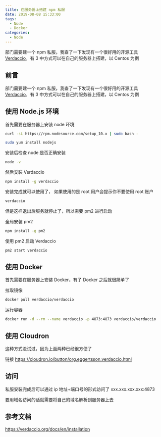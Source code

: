 ```yaml
---
title: 在服务器上搭建 npm 私服
date: 2019-08-08 15:33:00
tags:
  - Node
  - Docker
categories:
  - Node
---
```


部门需要建一个 npm 私服，我查了一下发现有一个很好用的开源工具 [Verdaccio](https://github.com/verdaccio/verdaccio)，有 3 中方式可以在自己的服务器上搭建，以 Centos 为例

<!--more-->

## 前言

部门需要建一个 npm 私服，我查了一下发现有一个很好用的开源工具 [Verdaccio](https://github.com/verdaccio/verdaccio)，有 3 中方式可以在自己的服务器上搭建，以 Centos 为例

## 使用 Node.js 环境

首先需要在服务器上安装 node 环境

```bash
curl -sL https://rpm.nodesource.com/setup_10.x | sudo bash -
```

```bash
sudo yum install nodejs
```

安装后检查 node 是否正确安装

```bash
node -v
```

然后安装 Verdaccio

```bash
npm install -g verdaccio
```

安装完成就可以使用了， 如果使用的是 root 用户会提示你不要使用 root 账户

```bash
verdaccio
```

但是这样退出后服务就停止了，所以需要 pm2 进行启动

全局安装 pm2

```bash
npm install -g pm2
```

使用 pm2 启动 Verdaccio

```bash
pm2 start verdaccio
```

## 使用 Docker

首先需要在服务器上安装 Docker，有了 Docker 之后就很简单了

拉取镜像

```bash
docker pull verdaccio/verdaccio
```

运行容器

```bash
docker run -d --rm --name verdaccio -p 4873:4873 verdaccio/verdaccio
```

## 使用 Cloudron

这种方式没试过，因为上面两种已经很方便了

链接 https://cloudron.io/button/org.eggertsson.verdaccio.html

## 访问

私服安装完成后可以通过 ip 地址+端口号的形式访问了 xxx.xxx.xxx.xxx:4873

要用域名访问的话就需要将自己的域名解析到服务器上去

## 参考文档

https://verdaccio.org/docs/en/installation
